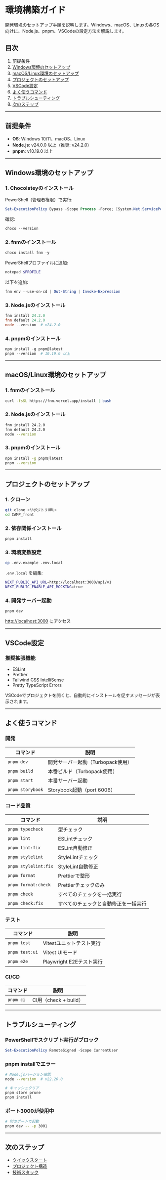 # 環境構築ガイド

開発環境のセットアップ手順を説明します。Windows、macOS、Linuxの各OS向けに、Node.js、pnpm、VSCodeの設定方法を解説します。

## 目次

1. [前提条件](#前提条件)
2. [Windows環境のセットアップ](#windows環境のセットアップ)
3. [macOS/Linux環境のセットアップ](#macoslinux環境のセットアップ)
4. [プロジェクトのセットアップ](#プロジェクトのセットアップ)
5. [VSCode設定](#vscode設定)
6. [よく使うコマンド](#よく使うコマンド)
7. [トラブルシューティング](#トラブルシューティング)
8. [次のステップ](#次のステップ)

---

## 前提条件

- **OS**: Windows 10/11、macOS、Linux
- **Node.js**: v24.0.0 以上（推奨: v24.2.0）
- **pnpm**: v10.19.0 以上

---

## Windows環境のセットアップ

### 1. Chocolateyのインストール

PowerShell（管理者権限）で実行:

```powershell
Set-ExecutionPolicy Bypass -Scope Process -Force; [System.Net.ServicePointManager]::SecurityProtocol = [System.Net.ServicePointManager]::SecurityProtocol -bor 3072; iex ((New-Object System.Net.WebClient).DownloadString('https://community.chocolatey.org/install.ps1'))
```

確認:

```powershell
choco --version
```

### 2. fnmのインストール

```powershell
choco install fnm -y
```

PowerShellプロファイルに追加:

```powershell
notepad $PROFILE
```

以下を追加:

```powershell
fnm env --use-on-cd | Out-String | Invoke-Expression
```

### 3. Node.jsのインストール

```powershell
fnm install 24.2.0
fnm default 24.2.0
node --version  # v24.2.0
```

### 4. pnpmのインストール

```powershell
npm install -g pnpm@latest
pnpm --version  # 10.19.0 以上
```

---

## macOS/Linux環境のセットアップ

### 1. fnmのインストール

```bash
curl -fsSL https://fnm.vercel.app/install | bash
```

### 2. Node.jsのインストール

```bash
fnm install 24.2.0
fnm default 24.2.0
node --version
```

### 3. pnpmのインストール

```bash
npm install -g pnpm@latest
pnpm --version
```

---

## プロジェクトのセットアップ

### 1. クローン

```bash
git clone <リポジトリURL>
cd CAMP_front
```

### 2. 依存関係インストール

```bash
pnpm install
```

### 3. 環境変数設定

```bash
cp .env.example .env.local
```

`.env.local` を編集:

```bash
NEXT_PUBLIC_API_URL=http://localhost:3000/api/v1
NEXT_PUBLIC_ENABLE_API_MOCKING=true
```

### 4. 開発サーバー起動

```bash
pnpm dev
```

<http://localhost:3000> にアクセス

---

## VSCode設定

### 推奨拡張機能

- ESLint
- Prettier
- Tailwind CSS IntelliSense
- Pretty TypeScript Errors

VSCodeでプロジェクトを開くと、自動的にインストールを促すメッセージが表示されます。

---

## よく使うコマンド

### 開発

| コマンド | 説明 |
|---------|------|
| `pnpm dev` | 開発サーバー起動（Turbopack使用） |
| `pnpm build` | 本番ビルド（Turbopack使用） |
| `pnpm start` | 本番サーバー起動 |
| `pnpm storybook` | Storybook起動（port 6006） |

### コード品質

| コマンド | 説明 |
|---------|------|
| `pnpm typecheck` | 型チェック |
| `pnpm lint` | ESLintチェック |
| `pnpm lint:fix` | ESLint自動修正 |
| `pnpm stylelint` | StyleLintチェック |
| `pnpm stylelint:fix` | StyleLint自動修正 |
| `pnpm format` | Prettierで整形 |
| `pnpm format:check` | Prettierチェックのみ |
| `pnpm check` | すべてのチェックを一括実行 |
| `pnpm check:fix` | すべてのチェックと自動修正を一括実行 |

### テスト

| コマンド | 説明 |
|---------|------|
| `pnpm test` | Vitestユニットテスト実行 |
| `pnpm test:ui` | Vitest UIモード |
| `pnpm e2e` | Playwright E2Eテスト実行 |

### CI/CD

| コマンド | 説明 |
|---------|------|
| `pnpm ci` | CI用（check + build） |

---

## トラブルシューティング

### PowerShellでスクリプト実行がブロック

```powershell
Set-ExecutionPolicy RemoteSigned -Scope CurrentUser
```

### pnpm installでエラー

```bash
# Node.jsバージョン確認
node --version  # v22.20.0

# キャッシュクリア
pnpm store prune
pnpm install
```

### ポート3000が使用中

```bash
# 別のポートで起動
pnpm dev -- -p 3001
```

---

## 次のステップ

- [クイックスタート](./02-quick-start.md)
- [プロジェクト構造](../02-architecture/01-project-structure.md)
- [技術スタック](../03-core-concepts/01-tech-stack.md)
